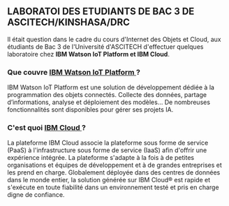 ## LABORATOI DES ETUDIANTS DE BAC 3 DE ASCITECH/KINSHASA/DRC

Il était question dans le cadre du cours d'Internet des Objets et Cloud, aux étudiants de Bac 3 de l'Université d'ASCITECH d'effectuer quelques laboratoire chez <b>IBM Watson IoT Platform et IBM Cloud</b>.

### Que couvre <a href="https://cloud.ibm.com/docs/IoT?topic=IoT-about_iotplatform">IBM Watson IoT Platform </a>?
IBM Watson IoT Platform est une solution de développement dédiée à la programmation des objets connectés. Collecte des données, partage d’informations, analyse et déploiement des modèles… De nombreuses fonctionnalités sont disponibles pour gérer ses projets IA.

### C'est quoi  <a href="https://cloud.ibm.com/docs/overview?topic=overview-whatis-platform&locale=fr">IBM Cloud </a> ?
La plateforme IBM Cloud associe la plateforme sous forme de service (PaaS) à l'infrastructure sous forme de service (IaaS) afin d'offrir une expérience intégrée. La plateforme s'adapte à la fois à de petites organisations et équipes de développement et à de grandes entreprises et les prend en charge. Globalement déployée dans des centres de données dans le monde entier, la solution générée sur IBM Cloud® est rapide et s'exécute en toute fiabilité dans un environnement testé et pris en charge digne de confiance.

